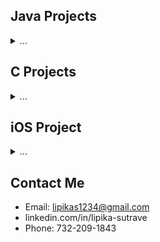 
## Java Projects
<details>
  <summary> ... </summary>

- String Evaluator
- Network Evaluator
    - Coded a Undirected Graph Project which examines connectors & cliques within a network and shortest chain between 2 friends via adjacency linked list, DFS Topsort, & BFS algorithms.
- Hash Table Search Engine
- Art Collage
</details>

## C Projects
<details>
  <summary> ... </summary>

- DAG
- Determinant
- Dijkstra Network
- Magic Square
</details>

## iOS Project
<details>
  <summary> ... </summary>
  
- Calculator
</details>

## Contact Me
- Email: lipikas1234@gmail.com
- linkedin.com/in/lipika-sutrave
- Phone: 732-209-1843
